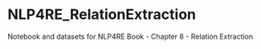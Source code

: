# NLP4RE_RelationExtraction
Notebook and datasets for NLP4RE Book - Chapter 8 - Relation Extraction
